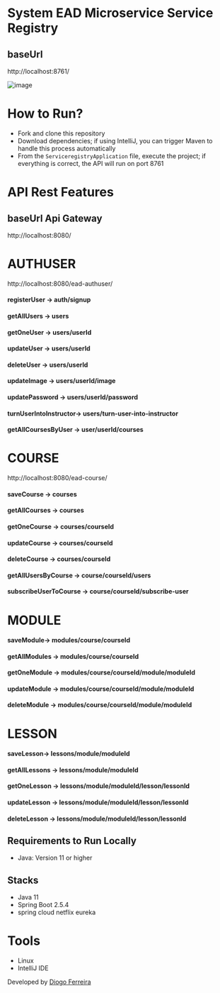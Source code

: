 # System EAD Microservice Service Registry

## baseUrl
http://localhost:8761/

![image](https://github.com/DgSantos017/sistema-ead-microservice-service-registry/assets/62971277/c3dd5d9b-e75b-440d-8c52-42cf243f5d6a)

# How to Run?
- Fork and clone this repository
- Download dependencies; if using IntelliJ, you can trigger Maven to handle this process automatically
- From the ``ServiceregistryApplication`` file, execute the project; if everything is correct, the API will run on port 8761

# API Rest Features 
## baseUrl Api Gateway
http://localhost:8080/

# AUTHUSER
http://localhost:8080/ead-authuser/

#### registerUser -> auth/signup
#### getAllUsers -> users
#### getOneUser -> users/userId
#### updateUser -> users/userId
#### deleteUser -> users/userId
#### updateImage -> users/userId/image
#### updatePassword -> users/userId/password
#### turnUserIntoInstructor-> users/turn-user-into-instructor

#### getAllCoursesByUser -> user/userId/courses

# COURSE
http://localhost:8080/ead-course/
  
#### saveCourse -> courses
#### getAllCourses -> courses
#### getOneCourse -> courses/courseId
#### updateCourse -> courses/courseId
#### deleteCourse -> courses/courseId

#### getAllUsersByCourse -> course/courseId/users
#### subscribeUserToCourse -> course/courseId/subscribe-user

# MODULE
#### saveModule-> modules/course/courseId
#### getAllModules -> modules/course/courseId
#### getOneModule -> modules/course/courseId/module/moduleId
#### updateModule -> modules/course/courseId/module/moduleId
#### deleteModule -> modules/course/courseId/module/moduleId

# LESSON
#### saveLesson-> lessons/module/moduleId
#### getAllLessons -> lessons/module/moduleId
#### getOneLesson -> lessons/module/moduleId/lesson/lessonId
#### updateLesson -> lessons/module/moduleId/lesson/lessonId
#### deleteLesson -> lessons/module/moduleId/lesson/lessonId

## Requirements to Run Locally
- Java: Version 11 or higher

## Stacks
- Java 11
- Spring Boot 2.5.4
- spring cloud netflix eureka

# Tools
- Linux
- IntelliJ IDE

Developed by [Diogo Ferreira](https://www.linkedin.com/in/diogo-santos01/)
